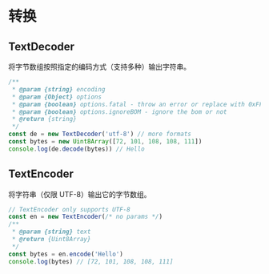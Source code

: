 # 转换

## TextDecoder

将字节数组按照指定的编码方式（支持多种）输出字符串。

```js
/**
 * @param {string} encoding
 * @param {Object} options
 * @param {boolean} options.fatal - throw an error or replace with 0xFFFD when decoding invalid bytes
 * @param {boolean} options.ignoreBOM - ignore the bom or not
 * @return {string}
 */
const de = new TextDecoder('utf-8') // more formats
const bytes = new Uint8Array([72, 101, 108, 108, 111])
console.log(de.decode(bytes)) // Hello
```

## TextEncoder

将字符串（仅限 UTF-8）输出它的字节数组。

```js
// TextEncoder only supports UTF-8
const en = new TextEncoder(/* no params */)
/**
 * @param {string} text
 * @return {Uint8Array}
 */
const bytes = en.encode('Hello')
console.log(bytes) // [72, 101, 108, 108, 111]
```
